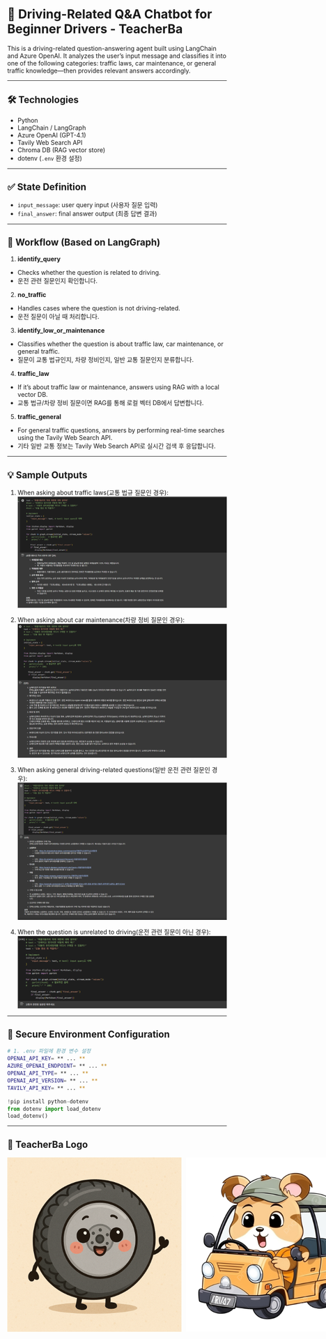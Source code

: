 # 🚗 Driving-Related Q&A Chatbot for Beginner Drivers - TeacherBa 
This is a driving-related question-answering agent built using LangChain and Azure OpenAI. It analyzes the user’s input message and classifies it into one of the following categories: traffic laws, car maintenance, or general traffic knowledge—then provides relevant answers accordingly.

---

## 🛠️ Technologies 
- Python
- LangChain / LangGraph
- Azure OpenAI (GPT-4.1)
- Tavily Web Search API
- Chroma DB (RAG vector store)
- dotenv (`.env` 환경 설정)



---


## ✅ State Definition 
- `input_message`: user query input (사용자 질문 입력)
- `final_answer`: final answer output (최종 답변 결과)



---


## 🧠 Workflow (Based on LangGraph) 

1.	**identify_query**
- Checks whether the question is related to driving.
- 운전 관련 질문인지 확인합니다.

  	
2.	**no_traffic**
- Handles cases where the question is not driving-related.
- 운전 질문이 아닐 때 처리합니다.
   
  	
3.	**identify_low_or_maintenance**
- Classifies whether the question is about traffic law, car maintenance, or general traffic.
- 질문이 교통 법규인지, 차량 정비인지, 일반 교통 질문인지 분류합니다.
  	
4.	**traffic_law**
- If it’s about traffic law or maintenance, answers using RAG with a local vector DB.
- 교통 법규/차량 정비 질문이면 RAG를 통해 로컬 벡터 DB에서 답변합니다.
   
5.	**traffic_general**
- For general traffic questions, answers by performing real-time searches using the Tavily Web Search API.
- 기타 일반 교통 정보는 Tavily Web Search API로 실시간 검색 후 응답합니다.
  	

   
---
## 💡 Sample Outputs 

1. When asking about traffic laws(교통 법규 질문인 경우):
![교통 법규](photos/1.png)

2. When asking about car maintenance(차량 정비 질문인 경우):
![차량 정비](photos/2.png)

3. When asking general driving-related questions(일반 운전 관련 질문인 경우):
![일반](photos/3.png) 

4. When the question is unrelated to driving(운전 관련 질문이 아닌 경우):
![아무개](photos/4.png)




---


## 🔁 Secure Environment Configuration 
```bash
# 1. .env 파일에 환경 변수 설정
OPENAI_API_KEY= ** ... **
AZURE_OPENAI_ENDPOINT= ** ... **
OPENAI_API_TYPE= ** ... **
OPENAI_API_VERSION= ** ... **
TAVILY_API_KEY= ** ... **
```

```python
!pip install python-dotenv
from dotenv import load_dotenv
load_dotenv()
```


---

## 🤗 TeacherBa Logo 

<div style="display: flex; gap: 10px;">
  <img src="photos/system.png" width="400"/>
  <img src="photos/user.png" width="400"/>
</div>

